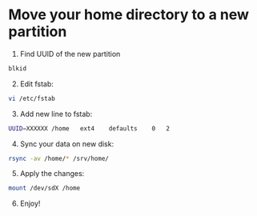# Move your home directory to a new partition

1. Find UUID of the new partition
```bash
blkid
```

2. Edit fstab:
```bash
vi /etc/fstab
```

3. Add new line to fstab:
```bash
UUID=XXXXXX /home   ext4    defaults    0   2
```

4. Sync your data on new disk:
```bash
rsync -av /home/* /srv/home/
```

5. Apply the changes:
```bash
mount /dev/sdX /home
```

6. Enjoy!

